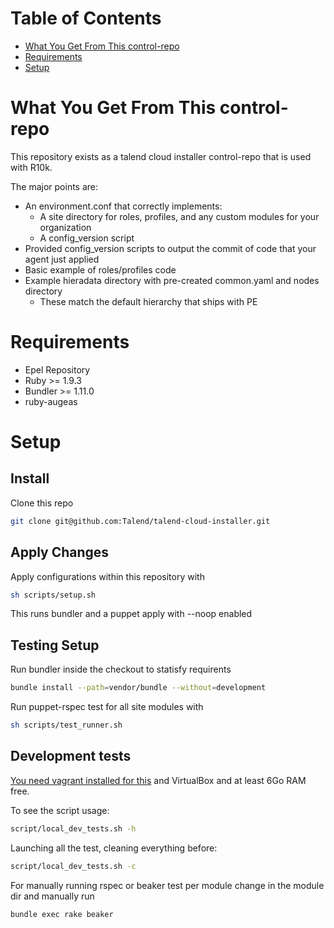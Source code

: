 Table of Contents
=================

  * [What You Get From This control\-repo](#what-you-get-from-this-control-repo)
  * [Requirements](#requirements)
  * [Setup](#setup)


# What You Get From This control-repo

This repository exists as a talend cloud installer control-repo that is used with R10k.

The major points are:
 - An environment.conf that correctly implements:
   - A site directory for roles, profiles, and any custom modules for your organization
   - A config_version script
 - Provided config_version scripts to output the commit of code that your agent just applied
 - Basic example of roles/profiles code
 - Example hieradata directory with pre-created common.yaml and nodes directory
   - These match the default hierarchy that ships with PE

# Requirements
  - Epel Repository
  - Ruby >= 1.9.3
  - Bundler >= 1.11.0
  - ruby-augeas
# Setup
## Install
Clone this repo
``` bash
git clone git@github.com:Talend/talend-cloud-installer.git
```

## Apply Changes
Apply configurations within this repository with
``` bash
sh scripts/setup.sh
```
This runs bundler and a puppet apply with --noop enabled

## Testing Setup
Run bundler inside the checkout to statisfy requirents
``` bash
bundle install --path=vendor/bundle --without=development
```
Run puppet-rspec test for all site modules with
``` bash
sh scripts/test_runner.sh
```

## Development tests
[You need vagrant installed for this](https://www.vagrantup.com/downloads.html) and VirtualBox and at least 6Go RAM free.

To see the script usage:

``` bash
script/local_dev_tests.sh -h
```

Launching all the test, cleaning everything before:

``` bash
script/local_dev_tests.sh -c
```


For manually running rspec or beaker test per module change in the module dir and manually run
 ``` bash
 bundle exec rake beaker
 ```



